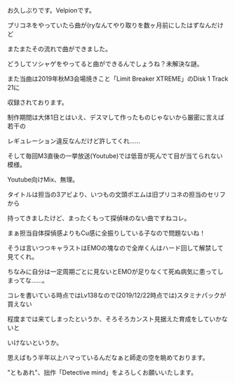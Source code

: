 お久しぶりです。Velpionです。

プリコネをやっていたら曲が(ryなんてやり取りを数ヶ月前にしたはずなんだけど

またまたその流れで曲ができました。

どうしてソシャゲをやってると曲ができるんでしょうね？未解決な謎。



また当曲は2019年秋M3会場焼きこと「Limit Breaker XTREME」のDisk 1 Track 21に

収録されております。

制作期間は大体1日とはいえ、デスマして作ったものじゃないから厳密に言えば若干の

レギュレーション違反なんだけど許してくれ……

そして毎回M3直後の一挙放送(Youtube)では低音が死んでて目が当てられない模様。

Youtube向けMix、無理。



タイトルは担当の3アビより、いつもの文頭ポエムは旧プリコネの担当のセリフから

持ってきましたけど、まったくもって探偵味のない曲ですねコレ。

まぁ担当自体探偵感よりもCu感に全振りしている子なので問題ないね！

そうは言いつつキャラストはEMOの塊なので全岸くんはハード回して解禁して見てくれ。

ちなみに自分は一定周期ごとに見ないとEMOが足りなくて死ぬ病気に患ってしまってな……。



コレを書いている時点ではLv138なので(2019/12/22時点では)スタミナパックが買えない

程度までは来てしまったというか、そろそろカンスト見据えた育成をしていかないと

いけないというか。

思えばもう半年以上ハマっているんだなぁと師走の空を眺めております。



"ともあれ"、拙作「Detective mind」をよろしくお願いいたします。